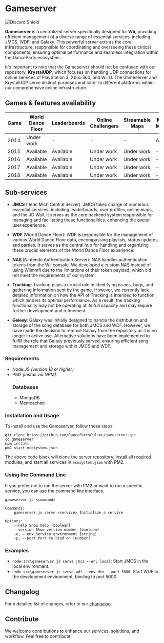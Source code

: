 
# Gameserver
![Discord Shield](https://discordapp.com/api/guilds/1101926320465772574/widget.png?style=shield)

**Gameserver** is a centralized server specifically designed for **Wii**, providing efficient management of a diverse range of essential services, including JMCS, WDF, and Galaxy. This powerful server acts as the core infrastructure, responsible for coordinating and overseeing these critical components, ensuring optimal performance and seamless integration within the DanceParty ecosystem.

It's important to note that the Gameserver should not be confused with our repository, **KrystalUDP**, which focuses on handling UDP connections for online services of PlayStation 3, Xbox 360, and Wii U. The Gameserver and KrystalUDP serve distinct purposes and cater to different platforms within our comprehensive online infrastructure.

## Games & features availability
| Game |  World Dance Floor | Leaderboards | Online Challengers | Streamable Maps | Monthly Mashups  |
| ------------ | ------------ | ------------ | ------------ | ------------ | ------------ |
| 2014 | Under work | - | - | - |   Available |
| 2015 | Available | Available | Under work | Under work | - |
| 2016 | Available | Available | Under work | Under work | - |
| 2017 | Available | Available | Under work | Under work | - |
| 2018 | Available | Available | Under work | Under work | - |

## Sub-services

- **JMCS** (Jean Mich Central Server):
JMCS takes charge of numerous essential services, including leaderboards, user profiles, online maps, and the JD Wall. It serves as the core backend system responsible for managing and facilitating these functionalities, enhancing the overall user experience.

- **WDF** (World Dance Floor):
WDF is responsible for the management of various World Dance Floor data, encompassing playlists, status updates, and parties. It serves as the central hub for handling and organizing these crucial elements of the World Dance Floor experience.

- **NAS** (Nintendo Authentication Server):
NAS handles authentication tokens from the Wii console. We developed a custom NAS instead of using Wiimmfi due to the limitations of their token payload, which did not meet the requirements of our system.

- **Tracking**:
Tracking plays a crucial role in identifying issues, bugs, and gathering information sent by the game. However, we currently lack detailed information on how the API of Tracking is intended to function, which hinders its optimal performance. As a result, the tracking functionality may not be operating at its full capacity and may require further development and refinement.

- ~~**Galaxy**~~:
Galaxy was initially designed to handle the distribution and storage of the song database for both JMCS and WDF. However, we have made the decision to remove Galaxy from the repository as it is no longer in active use. Alternative solutions have been implemented to fulfill the role that Galaxy previously served, ensuring efficient song management and storage within JMCS and WDF.

### Requirements

- Node.JS *(version 18 or higher)*
- PM2 *(install via NPM)*
	### Databases
	- MongoDB
	- Memcached
  
### Installation and Usage

To install and use the Gameserver, follow these steps:

```shell
git clone https://github.com/DancePartyOnline/gameserver.git
cd gameserver
npm install
pm2 start ecosystem.json
```

The above code block will clone the server repository, install all required modules, and start all services in `ecosystem.json` with PM2.

### Using the Command Line

If you prefer not to run the server with PM2 or want to run a specific service, you can use the command line interface.

```shell
gameserver.js <command>

Commands:
	gameserver.js serve <service> Initialize a service

Options:
	--help Show help [boolean]
	--version Show version number [boolean]
	-e, --env Service environment [string]
	-p, --port Port to bind on [number]
```

### Examples

- `node src\gameserver.js serve jmcs --env local`: Start JMCS in the local environment.
- `node src\gameserver.js serve wdf --env dev --port 5000`: Start WDF in the development environment, binding to port 5000.

## Changelog

For a detailed list of changes, refer to our [changelog](https://github.com/dancepartyonline/gameserver/blob/main/CHANGELOG.md).

## Contribute

We welcome contributions to enhance our services, solutions, and workflow. Feel free to contribute!
